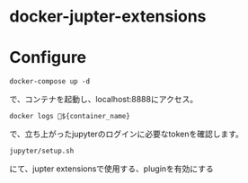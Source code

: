 # docker-jupter-extensions

# Configure

`docker-compose up -d`

で、コンテナを起動し、localhost:8888にアクセス。

`docker logs ${container_name}`

で、立ち上がったjupyterのログインに必要なtokenを確認します。


`jupyter/setup.sh`


にて、jupter extensionsで使用する、pluginを有効にする

